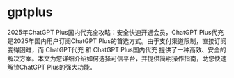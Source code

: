 # gptplus
2025年ChatGPT Plus国内代充全攻略：安全快速开通会员，ChatGPT Plus代充 是2025年国内用户订阅ChatGPT Plus的首选方式。由于支付渠道限制，直接订阅变得困难，而 ChatGPT代充 和 ChatGPT Plus国内代充 提供了一种高效、安全的解决方案。本文为您详细介绍如何选择可信平台，并提供简明操作指南，助您快速解锁ChatGPT Plus的强大功能。
